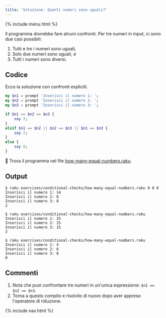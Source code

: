 ```yaml
---
title: 'Soluzione: Quanti numeri sono uguali?'
---
```


{% include menu.html %}

Il programma dovrebbe fare alcuni confronti. Per tre numeri in input, ci sono due casi possibili:

1. Tutti e tre i numeri sono uguali,
1. Solo due numeri sono uguali, e
1. Tutti i numeri sono diversi.

## Codice

Ecco la soluzione con confronti espliciti.

```raku
my $n1 = prompt 'Inserisci il numero 1: ';
my $n2 = prompt 'Inserisci il numero 2: ';
my $n3 = prompt 'Inserisci il numero 3: ';

if $n1 == $n2 == $n3 {
    say 3;
}
elsif $n1 == $n2 || $n2 == $n3 || $n1 == $n3 {
    say 2;
}
else {
    say 0;
}
```

🦋 Trova il programma nel file [how-many-equal-numbers.raku](https://github.com/ash/raku-course/blob/master/exercises/conditional-checks/how-many-equal-numbers.raku).

## Output

```console
$ raku exercises/conditional-checks/how-many-equal-numbers.raku 0 0 0
Inserisci il numero 1: 14
Inserisci il numero 2: 8
Inserisci il numero 3: 8
2

$ raku exercises/conditional-checks/how-many-equal-numbers.raku 
Inserisci il numero 1: 15
Inserisci il numero 2: 15
Inserisci il numero 3: 15
3

$ raku exercises/conditional-checks/how-many-equal-numbers.raku 
Inserisci il numero 1: 4
Inserisci il numero 2: 6
Inserisci il numero 3: 8
0
```

## Commenti

1. Nota che puoi confrontare tre numeri in un'unica espressione: `$n1 == $n2 == $n3`.
1. Torna a questo compito e risolvilo di nuovo dopo aver appreso l'operatore di riduzione.

{% include nav.html %}